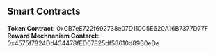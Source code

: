 ##  Smart Contracts
**Token Contract:** 0xCB7eE722f692738e07D110C5E620A16B7377D77F
</br>
**Reward Mechnanism Contarct:** 0x4575f7824Dd434478fED07825df58610d89B0eDe
